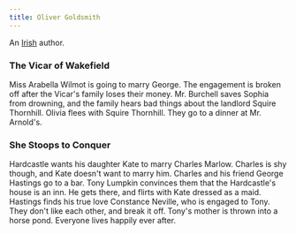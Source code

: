```yaml
---
title: Oliver Goldsmith
---
```


An [Irish](../index.html) author.

### The Vicar of Wakefield

Miss Arabella Wilmot is going to marry George. The engagement is broken off after the Vicar's family loses their money. Mr. Burchell saves Sophia from drowning, and the family hears bad things about the landlord Squire Thornhill. Olivia flees with Squire Thornhill. They go to a dinner at Mr. Arnold's.

### She Stoops to Conquer

Hardcastle wants his daughter Kate to marry Charles Marlow. Charles is shy though, and Kate doesn't want to marry him. Charles and his friend George Hastings go to a bar. Tony Lumpkin convinces them that the Hardcastle's house is an inn. He gets there, and flirts with Kate dressed as a maid. Hastings finds his true love Constance Neville, who is engaged to Tony. They don't like each other, and break it off. Tony's mother is thrown into a horse pond. Everyone lives happily ever after.
